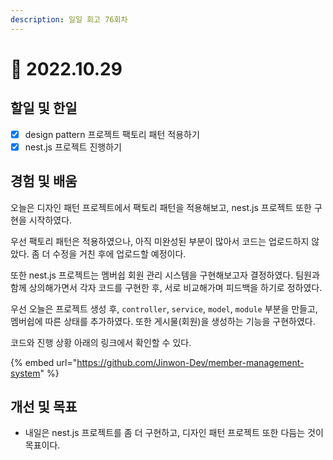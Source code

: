 ```yaml
---
description: 일일 회고 76회차
---
```


# 🥲 2022.10.29

## 할일 및 한일

* [x] design pattern 프로젝트 팩토리 패턴 적용하기&#x20;
* [x] nest.js 프로젝트 진행하기&#x20;

## 경험 및 배움

오늘은 디자인 패턴 프로젝트에서 팩토리 패턴을 적용해보고, nest.js 프로젝트 또한 구현을 시작하였다.

우선 팩토리 패턴은 적용하였으나, 아직 미완성된 부분이 많아서 코드는 업로드하지 않았다. 좀 더 수정을 거친 후에 업로드할 예정이다.

또한 nest.js 프로젝트는 멤버쉽 회원 관리 시스템을 구현해보고자 결정하였다. 팀원과 함께 상의해가면서 각자 코드를 구현한 후, 서로 비교해가며 피드백을 하기로 정하였다.

우선 오늘은 프로젝트 생성 후, `controller`, `service`, `model`, `module` 부분을 만들고, 멤버쉽에 따른 상태를 추가하였다. 또한 게시물(회원)을 생성하는 기능을 구현하였다.

코드와 진행 상황 아래의 링크에서 확인할 수 있다.

{% embed url="https://github.com/Jinwon-Dev/member-management-system" %}

## 개선 및 목표&#x20;

* 내일은 nest.js 프로젝트를 좀 더 구현하고, 디자인 패턴 프로젝트 또한 다듬는 것이 목표이다.&#x20;
